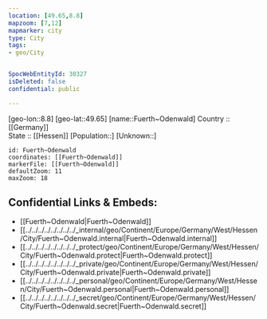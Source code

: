```yaml
---
location: [49.65,8.8] 
mapzoom: [7,12] 
mapmarker: city 
type: City
tags:
- geo/City


SpocWebEntityId: 30327
isDeleted: false
confidential: public

---
```

[geo-lon::8.8] 
[geo-lat::49.65] 
[name::Fuerth~Odenwald] 
Country :: [[Germany]]  
State :: [[Hessen]] 
[Population::] 
[Unknown::] 


```leaflet
id: Fuerth~Odenwald
coordinates: [[Fuerth~Odenwald]] 
markerFile: [[Fuerth~Odenwald]] 
defaultZoom: 11 
maxZoom: 18
```


## Confidential Links & Embeds: 
- [[Fuerth~Odenwald|Fuerth~Odenwald]]  
- [[../../../../../../../../_internal/geo/Continent/Europe/Germany/West/Hessen/City/Fuerth~Odenwald.internal|Fuerth~Odenwald.internal]] 
- [[../../../../../../../../_protect/geo/Continent/Europe/Germany/West/Hessen/City/Fuerth~Odenwald.protect|Fuerth~Odenwald.protect]] 
- [[../../../../../../../../_private/geo/Continent/Europe/Germany/West/Hessen/City/Fuerth~Odenwald.private|Fuerth~Odenwald.private]] 
- [[../../../../../../../../_personal/geo/Continent/Europe/Germany/West/Hessen/City/Fuerth~Odenwald.personal|Fuerth~Odenwald.personal]] 
- [[../../../../../../../../_secret/geo/Continent/Europe/Germany/West/Hessen/City/Fuerth~Odenwald.secret|Fuerth~Odenwald.secret]] 
